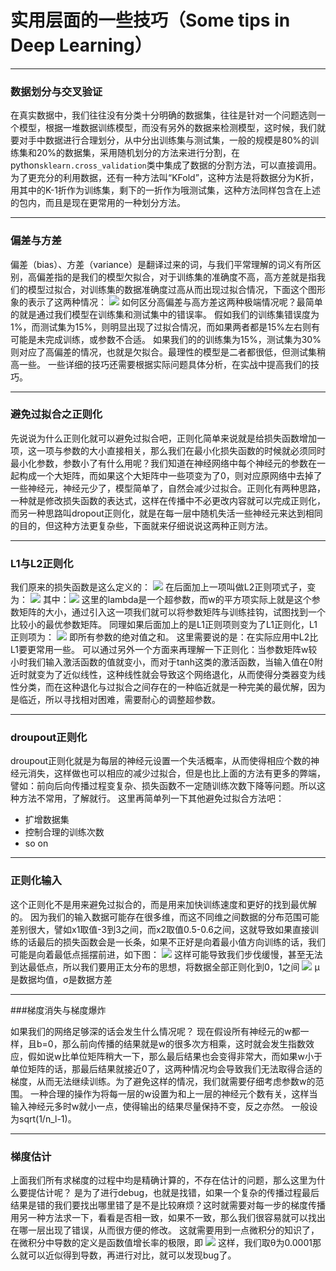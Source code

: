 # 实用层面的一些技巧（Some tips in Deep Learning）
***
### 数据划分与交叉验证
在真实数据中，我们往往没有分类十分明确的数据集，往往是针对一个问题选则一个模型，根据一堆数据训练模型，而没有另外的数据来检测模型，这时候，我们就要对手中数据进行合理划分，从中分出训练集与测试集，一般的规模是80%的训练集和20%的数据集，采用随机划分的方法来进行分割，在python`sklearn.cross_validation`类中集成了数据的分割方法，可以直接调用。为了更充分的利用数据，还有一种方法叫“KFold”，这种方法是将数据分为K折，用其中的K-1折作为训练集，剩下的一折作为哦测试集，这种方法同样包含在上述的包内，而且是现在更常用的一种划分方法。

***
### 偏差与方差
偏差（bias）、方差（variance）是翻译过来的词，与我们平常理解的词义有所区别，高偏差指的是我们的模型欠拟合，对于训练集的准确度不高，高方差就是指我们的模型过拟合，对训练集的数据准确度过高从而出现过拟合情况，下面这个图形象的表示了这两种情况：
![](https://i.imgur.com/jGcs1cB.png)
如何区分高偏差与高方差这两种极端情况呢？最简单的就是通过我们模型在训练集和测试集中的错误率。
假如我们的训练集错误度为1%，而测试集为15%，则明显出现了过拟合情况，而如果两者都是15%左右则有可能是未完成训练，或参数不合适。
如果我们的的训练集为15%，测试集为30%则对应了高偏差的情况，也就是欠拟合。最理性的模型是二者都很低，但测试集稍高一些。
一些详细的技巧还需要根据实际问题具体分析，在实战中提高我们的技巧。

***
### 避免过拟合之正则化
先说说为什么正则化就可以避免过拟合吧，正则化简单来说就是给损失函数增加一项，这一项与参数的大小直接相关，那么我们在最小化损失函数的时候就必须同时最小化参数，参数小了有什么用呢？我们知道在神经网络中每个神经元的参数在一起构成一个大矩阵，而如果这个大矩阵中一些项变为了0，则对应原网络中去掉了一些神经元，神经元少了，模型简单了，自然会减少过拟合。正则化有两种思路，一种就是修改损失函数的表达式，这样在传播中不必更改内容就可以完成正则化，而另一种思路叫dropout正则化，就是在每一层中随机失活一些神经元来达到相同的目的，但这种方法更复杂些，下面就来仔细说说这两种正则方法。

***
### L1与L2正则化

我们原来的损失函数是这么定义的：
![](https://i.imgur.com/IPa7j4g.gif)
在后面加上一项叫做L2正则项式子，变为：
![](https://i.imgur.com/mgyEagU.gif)
其中：![](https://i.imgur.com/HgV7ufc.gif)
这里的lambda是一个超参数，而w的平方项实际上就是这个参数矩阵的大小，通过引入这一项我们就可以将参数矩阵与训练挂钩，试图找到一个比较小的最优参数矩阵。
同理如果后面加上的是L1正则项则变为了L1正则化，L1正则项为：
![](https://i.imgur.com/lOIF91p.gif)
即所有参数的绝对值之和。
这里需要说的是：在实际应用中L2比L1要更常用一些。
可以通过另外一个方面来再理解一下正则化：当参数矩阵w较小时我们输入激活函数的值就变小，而对于tanh这类的激活函数，当输入值在0附近时就变为了近似线性，这种线性就会导致这个网络退化，从而使得分类器变为线性分类，而在这种退化与过拟合之间存在的一种临近就是一种完美的最优解，因为是临近，所以寻找相对困难，需要耐心的调整超参数。

***
### droupout正则化
droupout正则化就是为每层的神经元设置一个失活概率，从而使得相应个数的神经元消失，这样做也可以相应的减少过拟合，但是也比上面的方法有更多的弊端，譬如：前向后向传播过程变复杂、损失函数不一定随训练次数下降等问题。所以这种方法不常用，了解就行。
这里再简单列一下其他避免过拟合方法吧：
- 扩增数据集
- 控制合理的训练次数
- so on

***
### 正则化输入

这个正则化不是用来避免过拟合的，而是用来加快训练速度和更好的找到最优解的。
因为我们的输入数据可能存在很多维，而这不同维之间数据的分布范围可能差别很大，譬如x1取值-3到3之间，而x2取值0.5-0.6之间，这就导致如果直接训练的话最后的损失函数会是一长条，如果不正好是向着最小值方向训练的话，我们可能是向着最低点摇摆前进，如下图：
![](https://i.imgur.com/B6ObwNq.png) 
这样可能导致我们步伐缓慢，甚至无法到达最低点，所以我们要用正太分布的思想，将数据全部正则化到0，1之间
![](https://i.imgur.com/XSCYhUa.gif)
μ是数据均值，σ是数据方差

***
###梯度消失与梯度爆炸

如果我们的网络足够深的话会发生什么情况呢？
现在假设所有神经元的w都一样，且b=0，那么前向传播的结果就是w的很多次方相乘，这时就会发生指数效应，假如说w比单位矩阵稍大一下，那么最后结果也会变得非常大，而如果w小于单位矩阵的话，那最后结果就接近0了，这两种情况均会导致我们无法取得合适的梯度，从而无法继续训练。为了避免这样的情况，我们就需要仔细考虑参数w的范围。
一种合理的操作为将每一层的w设置为和上一层的神经元个数有关，这样当输入神经元多时w就小一点，使得输出的结果尽量保持不变，反之亦然。
一般设为sqrt(1/n_l-1)。

***
### 梯度估计
上面我们所有求梯度的过程中均是精确计算的，不存在估计的问题，那么这里为什么要提估计呢？
是为了进行debug，也就是找错，如果一个复杂的传播过程最后结果是错的我们要找出哪里错了是不是比较麻烦？这时就需要对每一步的梯度传播用另一种方法求一下，看看是否相一致，如果不一致，那么我们很容易就可以找出在哪一层出现了错误，从而很方便的修改。
这就需要用到一点微积分的知识了，在微积分中导数的定义是函数值增长率的极限，即
![](https://i.imgur.com/9kT1ETP.gif)
这样，我们取θ为0.0001那么就可以近似得到导数，再进行对比，就可以发现bug了。